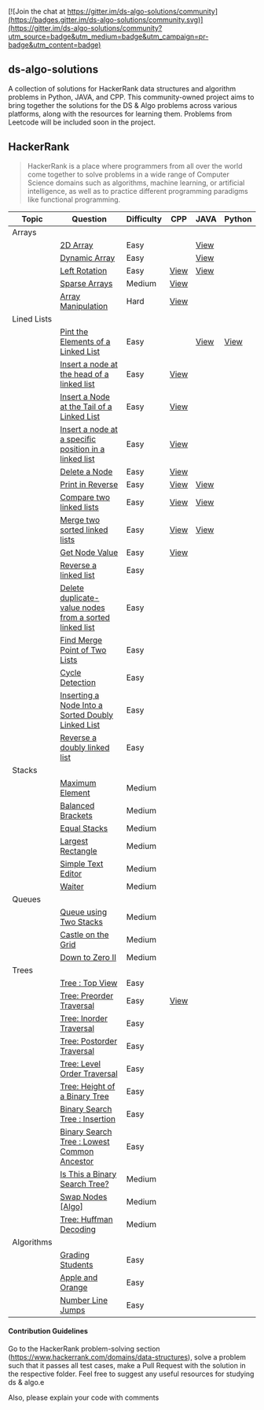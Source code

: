 [![Join the chat at https://gitter.im/ds-algo-solutions/community](https://badges.gitter.im/ds-algo-solutions/community.svg)](https://gitter.im/ds-algo-solutions/community?utm_source=badge&utm_medium=badge&utm_campaign=pr-badge&utm_content=badge)

## ds-algo-solutions

A collection of solutions for HackerRank data structures and algorithm problems in Python, JAVA, and CPP. This community-owned project aims to bring together the solutions for the DS & Algo problems across various platforms, along with the resources for learning them. Problems from Leetcode will be included soon in the project.

## HackerRank

> HackerRank is a place where programmers from all over the world come together to solve problems in a wide range of Computer Science domains such as algorithms, machine learning, or artificial intelligence, as well as to practice different programming paradigms like functional programming.

| Topic       | Question                                                     | Difficulty | CPP                                                          | JAVA                                                         | Python                                                       |
| ----------- | ------------------------------------------------------------ | ---------- | ------------------------------------------------------------ | ------------------------------------------------------------ | ------------------------------------------------------------ |
| Arrays      |                                                              |            |                                                              |                                                              |                                                              |
|             | [2D Array](https://www.hackerrank.com/challenges/2d-array/problem) | Easy       |                                                              | [View](https://github.com/ShreyasMore/ds-algo-solutions/blob/main/Arrays/_2dArrayDS.java) |                                                              |
|             | [Dynamic Array](https://www.hackerrank.com/challenges/dynamic-array/problem) | Easy       |                                                              | [View](https://github.com/ShreyasMore/ds-algo-solutions/blob/main/Arrays/DynamicArray.java) |                                                              |
|             | [Left Rotation](https://www.hackerrank.com/challenges/array-left-rotation/problem) | Easy       | [View](https://github.com/ShreyasMore/ds-algo-solutions/blob/main/Arrays/left_rotation.cpp) | [View](https://github.com/ShreyasMore/ds-algo-solutions/blob/main/Linked_Lists/LeftRotation.java) |                                                              |
|             | [Sparse Arrays](https://www.hackerrank.com/challenges/sparse-arrays/problem) | Medium     | [View](https://github.com/ShreyasMore/ds-algo-solutions/blob/main/Arrays/sparse_arrays.cpp) |                                                              |                                                              |
|             | [Array Manipulation](https://www.hackerrank.com/challenges/crush/problem) | Hard       | [View](https://github.com/ShreyasMore/ds-algo-solutions/blob/main/Arrays/array_manipulation.cpp) |                                                              |                                                              |
| Lined Lists |                                                              |            |                                                              |                                                              |                                                              |
|             | [Pint the Elements of a Linked List](https://www.hackerrank.com/challenges/print-the-elements-of-a-linked-list/problem) | Easy       |                                                              | [View](https://github.com/ShreyasMore/ds-algo-solutions/blob/main/Linked_Lists/print_elements.java) | [View](https://github.com/ShreyasMore/ds-algo-solutions/blob/main/Linked_Lists/Print_the_Elements.py) |
|             | [Insert a node at the head of a linked list](https://www.hackerrank.com/challenges/insert-a-node-at-the-head-of-a-linked-list/problem) | Easy       | [View](https://github.com/ShreyasMore/ds-algo-solutions/blob/main/Linked_Lists/insert_nodes.cpp) |                                                              |                                                              |
|             | [Insert a Node at the Tail of a Linked List](https://www.hackerrank.com/challenges/insert-a-node-at-the-tail-of-a-linked-list/problem) | Easy       | [View](https://github.com/ShreyasMore/ds-algo-solutions/blob/main/Linked_Lists/InsertNode_atTail.cpp) |                                                              |                                                              |
|             | [Insert a node at a specific position in a linked list](https://www.hackerrank.com/challenges/insert-a-node-at-a-specific-position-in-a-linked-list/problem) | Easy       | [View](https://github.com/ShreyasMore/ds-algo-solutions/blob/main/Linked_Lists/InsertNode_SpecificPosition.cpp) |                                                              |                                                              |
|             | [Delete a Node](https://www.hackerrank.com/challenges/delete-a-node-from-a-linked-list/problem) | Easy       | [View](https://github.com/ShreyasMore/ds-algo-solutions/blob/main/Linked_Lists/Delete_node.cpp) |                                                              |                                                              |
|             | [Print in Reverse](https://www.hackerrank.com/challenges/print-the-elements-of-a-linked-list-in-reverse/problem) | Easy       | [View](https://github.com/ShreyasMore/ds-algo-solutions/blob/main/Linked_Lists/Print_reverse.cpp) | [View](https://github.com/ShreyasMore/ds-algo-solutions/blob/main/Linked_Lists/Print_reverse.java) |                                                              |
|             | [Compare two linked lists](https://www.hackerrank.com/challenges/compare-two-linked-lists/problem) | Easy       | [View](https://github.com/ShreyasMore/ds-algo-solutions/blob/main/Linked_Lists/Compare_two_linked_lists.cpp) | [View](https://github.com/ShreyasMore/ds-algo-solutions/blob/main/Linked_Lists/CompareTwoLinkedList.java) |                                                              |
|             | [Merge two sorted linked lists](https://www.hackerrank.com/challenges/merge-two-sorted-linked-lists/problem) | Easy       | [View](https://github.com/ShreyasMore/ds-algo-solutions/blob/main/Linked_Lists/Merge_Sort.cpp) | [View](https://github.com/ShreyasMore/ds-algo-solutions/blob/main/Linked_Lists/Merge_Sort.java) |                                                              |
|             | [Get Node Value](https://www.hackerrank.com/challenges/get-the-value-of-the-node-at-a-specific-position-from-the-tail/problem) | Easy       | [View](https://github.com/ShreyasMore/ds-algo-solutions/blob/main/Linked_Lists/Get_node_value.cpp) |                                                              |                                                              |
|             | [Reverse a linked list](https://www.hackerrank.com/challenges/reverse-a-linked-list/problem) | Easy       |                                                              |                                                              |                                                              |
|             | [Delete duplicate-value nodes from a sorted linked list](https://www.hackerrank.com/challenges/delete-duplicate-value-nodes-from-a-sorted-linked-list/problem) | Easy       |                                                              |                                                              |                                                              |
|             | [Find Merge Point of Two Lists](https://www.hackerrank.com/challenges/find-the-merge-point-of-two-joined-linked-lists/problem) | Easy       |                                                              |                                                              |                                                              |
|             | [Cycle Detection](https://www.hackerrank.com/challenges/detect-whether-a-linked-list-contains-a-cycle/problem) | Easy       |                                                              |                                                              |                                                              |
|             | [Inserting a Node Into a Sorted Doubly Linked List](https://www.hackerrank.com/challenges/insert-a-node-into-a-sorted-doubly-linked-list/problem) | Easy       |                                                              |                                                              |                                                              |
|             | [Reverse a doubly linked list](https://www.hackerrank.com/challenges/reverse-a-doubly-linked-list/problem) | Easy       |                                                              |                                                              |                                                              |
| Stacks      |                                                              |            |                                                              |                                                              |                                                              |
|             | [Maximum Element](https://www.hackerrank.com/challenges/maximum-element/problem) | Medium     |                                                              |                                                              |                                                              |
|             | [Balanced Brackets](https://www.hackerrank.com/challenges/balanced-brackets/problem) | Medium     |                                                              |                                                              |                                                              |
|             | [Equal Stacks](https://www.hackerrank.com/challenges/equal-stacks/problem) | Medium     |                                                              |                                                              |                                                              |
|             | [Largest Rectangle](https://www.hackerrank.com/challenges/largest-rectangle/problem) | Medium     |                                                              |                                                              |                                                              |
|             | [Simple Text Editor](https://www.hackerrank.com/challenges/simple-text-editor/problem) | Medium     |                                                              |                                                              |                                                              |
|             | [Waiter](https://www.hackerrank.com/challenges/waiter/problem) | Medium     |                                                              |                                                              |                                                              |
| Queues      |                                                              |            |                                                              |                                                              |                                                              |
|             | [Queue using Two Stacks](https://www.hackerrank.com/challenges/queue-using-two-stacks/problem) | Medium     |                                                              |                                                              |                                                              |
|             | [Castle on the Grid](https://www.hackerrank.com/challenges/castle-on-the-grid/problem) | Medium     |                                                              |                                                              |                                                              |
|             | [Down to Zero II](https://www.hackerrank.com/challenges/down-to-zero-ii/problem) | Medium     |                                                              |                                                              |                                                              |
| Trees       |                                                              |            |                                                              |                                                              |                                                              |
|             | [Tree : Top View](https://www.hackerrank.com/challenges/tree-top-view/problem) | Easy       |                                                              |                                                              |                                                              |
|             | [Tree: Preorder Traversal](https://www.hackerrank.com/challenges/tree-preorder-traversal/problem) | Easy       | [View](https://github.com/ShreyasMore/ds-algo-solutions/blob/main/Trees/Preorder_traversal.cpp) |                                                              |                                                              |
|             | [Tree: Inorder Traversal](https://www.hackerrank.com/challenges/tree-inorder-traversal/problem) | Easy       |                                                              |                                                              |                                                              |
|             | [Tree: Postorder Traversal](https://www.hackerrank.com/challenges/tree-postorder-traversal/problem) | Easy       |                                                              |                                                              |                                                              |
|             | [Tree: Level Order Traversal](https://www.hackerrank.com/challenges/tree-level-order-traversal/problem) | Easy       |                                                              |                                                              |                                                              |
|             | [Tree: Height of a Binary Tree](https://www.hackerrank.com/challenges/tree-height-of-a-binary-tree/problem) | Easy       |                                                              |                                                              |                                                              |
|             | [Binary Search Tree : Insertion](https://www.hackerrank.com/challenges/binary-search-tree-insertion/problem) | Easy       |                                                              |                                                              |                                                              |
|             | [Binary Search Tree : Lowest Common Ancestor](https://www.hackerrank.com/challenges/binary-search-tree-lowest-common-ancestor/problem) | Easy       |                                                              |                                                              |                                                              |
|             | [Is This a Binary Search Tree?](https://www.hackerrank.com/challenges/is-binary-search-tree/problem) | Medium     |                                                              |                                                              |                                                              |
|             | [Swap Nodes [Algo]](https://www.hackerrank.com/challenges/swap-nodes-algo/problem) | Medium     |                                                              |                                                              |                                                              |
|             | [Tree: Huffman Decoding](https://www.hackerrank.com/challenges/tree-huffman-decoding/problem) | Medium     |                                                              |                                                              |                                                              |
| Algorithms  |                                                              |            |                                                              |                                                              |                                                              |
|             | [Grading Students](https://www.hackerrank.com/challenges/grading/problem) | Easy       |                                                              |                                                              |                                                              |
|             | [Apple and Orange](https://www.hackerrank.com/challenges/apple-and-orange/problem) | Easy       |                                                              |                                                              |                                                              |
|             | [Number Line Jumps](https://www.hackerrank.com/challenges/kangaroo/problem) | Easy       |                                                              |                                                              |                                                              |

#### Contribution Guidelines
Go to the HackerRank problem-solving section (https://www.hackerrank.com/domains/data-structures), solve a problem such that it passes all test cases, make a Pull Request with the solution in the respective folder. Feel free to suggest any useful resources for studying ds & algo.e 

Also, please explain your code with comments
